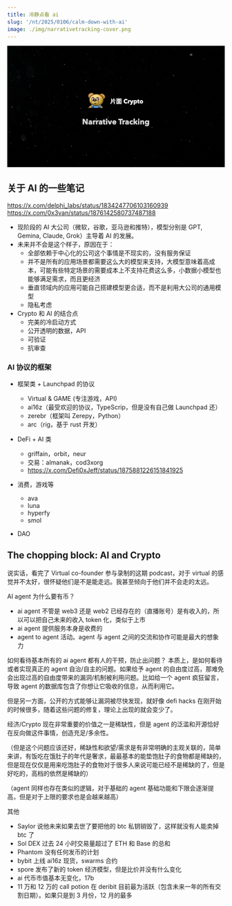 ```yaml
---
title: 冷静点看 ai
slug: '/nt/2025/0106/calm-down-with-ai'
image: ./img/narrativetracking-cover.png
---
```


![Narrative Tracking](./img/narrativetracking-cover.png "Narrative Tracking")

## 关于 AI 的一些笔记

https://x.com/delphi_labs/status/1834247706103160939
https://x.com/0x3van/status/1876142580737487188

- 现阶段的 AI 大公司（微软，谷歌，亚马逊和推特），模型分别是 GPT, Gemina, Claude, Grok）主导着 AI 的发展。
- 未来并不会是这个样子，原因在于：
  - 全部依赖于中心化的公司这个事情是不现实的，没有服务保证
  - 并不是所有的应用场景都需要这么大的模型来支持，大模型意味着高成本，可能有些特定场景的需要成本上不支持花费这么多，小数据小模型也能够满足需求，而且更经济
  - 垂直领域内的应用可能自己搭建模型更合适，而不是利用大公司的通用模型
  - 隐私考虑
- Crypto 和 AI 的结合点
  - 完美的冷启动方式
  - 公开透明的数据，API
  - 可验证
  - 抗审查


### AI 协议的框架

- 框架类 + Launchpad 的协议
  - Virtual & GAME (专注游戏，API)
  - ai16z（最受欢迎的协议，TypeScrip，但是没有自己做 Launchpad 还）
  - zerebr（框架叫 Zerepy，Python）
  - arc（rig，基于 rust 开发）

- DeFi + AI 类
  - griffain，orbit，neur
  - 交易：almanak，cod3xorg
  - https://x.com/Defi0xJeff/status/1875881226151841925

- 消费，游戏等
  - ava
  - luna
  - hyperfy
  - smol
- DAO

## The chopping block: AI and Crypto

说实话，看完了 Virtual co-founder 参与录制的这期 podcast，对于 virtual 的感觉并不太好，很怀疑他们是不是能走远。我甚至倾向于他们并不会走的太远。

AI agent 为什么要有币？
- ai agent 不管是 web3 还是 web2 已经存在的（直播账号）是有收入的，所以可以把自己未来的收入 token 化，类似于上市
- ai agent 提供服务本身是收费的 
- agent to agent 活动。agent 与 agent 之间的交流和协作可能是最大的想象力

如何看待基本所有的 ai agent 都有人的干预，防止出问题？
本质上，是如何看待或者实现真正的  agent 自治/自主的问题。如果给予 agent 的自由度过高，那难免会出现过高的自由度带来的漏洞/机制被利用问题。比如给一个 agent 疯狂留言，导致 agent 的数据库包含了你想让它吸收的信息，从而利用它。

但是另一方面，公开的方式能够让漏洞被尽快发现，就好像 defi hacks 在刚开始的时候很多，随着这些问题的修复，理论上出现的就会变少了。

经济/Crypto 现在非常重要的价值之一是稀缺性，但是 agent 的泛滥和开源恰好在反向做这件事情，创造充足/多余性。

（但是这个问题应该还好，稀缺性和欲望/需求是有非常明确的主观关联的，简单来讲，有饭吃在饿肚子的年代是奢求，最最基本的能垫饱肚子的食物都是稀缺的，但是现在仅仅是用来吃饱肚子的食物对于很多人来说可能已经不是稀缺的了，但是好吃的，高档的依然是稀缺的）

（agent 同样也存在类似的逻辑，对于基础的 agent 基础功能和下限会逐渐提高，但是对于上限的要求也是会越来越高）


其他
- Saylor 说他未来如果去世了要把他的 btc 私钥销毁了，这样就没有人能卖掉 btc 了
- Sol DEX 过去 24 小时交易量超过了 ETH 和 Base 的总和
- Phantom 没有任何发币的计划
- bybit 上线 ai16z 现货，swarms 合约
- spore 发布了新的 token 经济模型，但是比价并没有什么变化
- ai 代币市值基本无变化，17b
- 11 万和 12 万的 call potion 在 deribit 目前最为活跃（包含未来一年的所有交割日期）。如果只是到 3 月份，12 月的最多

